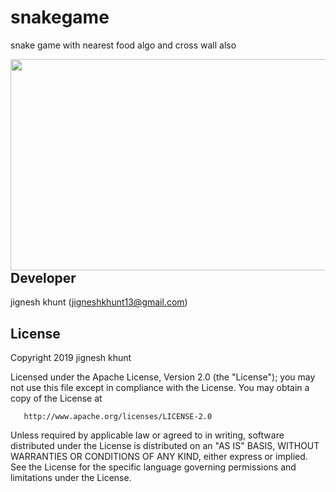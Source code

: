 # snakegame
snake game with nearest food algo and cross wall also

<img src="https://user-images.githubusercontent.com/20221469/58419285-cc7abb80-80a7-11e9-956d-c4fa22bed284.gif" align="left" height="338" width="600">



<br>
</br>

##  Developer
  jignesh khunt
  (jigneshkhunt13@gmail.com)
  
##  License

Copyright 2019 jignesh khunt

   Licensed under the Apache License, Version 2.0 (the "License");
   you may not use this file except in compliance with the License.
   You may obtain a copy of the License at

       http://www.apache.org/licenses/LICENSE-2.0

   Unless required by applicable law or agreed to in writing, software
   distributed under the License is distributed on an "AS IS" BASIS,
   WITHOUT WARRANTIES OR CONDITIONS OF ANY KIND, either express or implied.
   See the License for the specific language governing permissions and
   limitations under the License.
